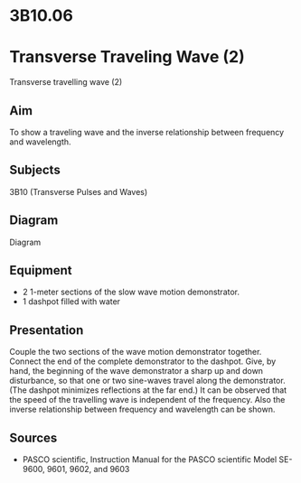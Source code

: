 # 3B10.06 
  # Transverse Traveling Wave (2) 
 Transverse travelling wave (2)     
  
## Aim   
 To show a traveling wave and the inverse relationship between frequency and wavelength.    
  
## Subjects   
 3B10 (Transverse Pulses and Waves)   
  
## Diagram   
 Diagram   
  
## Equipment   
 
 *  2 1-meter sections of the slow wave motion demonstrator. 
 *  1 dashpot filled with water
      
  
## Presentation   
 Couple the two sections of the wave motion demonstrator together. Connect the end of the complete demonstrator to the dashpot. Give, by hand, the beginning of the wave demonstrator a sharp up and down disturbance, so that one or two sine-waves travel along the demonstrator. (The dashpot minimizes reflections at the far end.) It can be observed that the speed of the travelling wave is independent of the frequency. Also the inverse relationship between frequency and wavelength can be shown.    
  
## Sources   
 
 *  PASCO scientific, Instruction Manual for the PASCO scientific Model SE-9600, 9601, 9602, and 9603
  